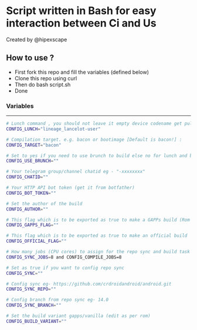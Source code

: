 # Script written in Bash for easy interaction between Ci and Us
Created by @hipexscape

## How to use ?

- First fork this repo and fill the variables (defined below)
- Clone this repo using curl
- Then do bash script.sh
- Done

### Variables 

---------------
```bash
# Lunch command , you should not leave it empty device codename get pulled from the command! :
CONFIG_LUNCH="lineage_lancelot-user"

# Compilation target. e.g. bacon or bootimage [Default is bacon!] :
CONFIG_TARGET="bacon"

# Set to yes if you need to use brunch to build else no for lunch and bacon :
CONFIG_USE_BRUNCH=""

# Your telegram group/channel chatid eg - "-xxxxxxxx"
CONFIG_CHATID=""

# Your HTTP API bot token (get it from botfather) 
CONFIG_BOT_TOKEN=""

# Set the author of the build
CONFIG_AUTHOR=""

# This flag which is to be exported as true to make a GAPPs build (Rom specific)
CONFIG_GAPPS_FLAG=""

# This flag which is to be exported as true to make an official build
CONFIG_OFFICIAL_FLAG=""

# How many jobs (CPU cores) to assign for the repo sync and build task
CONFIG_SYNC_JOBS=8 and CONFIG_COMPILE_JOBS=8

# Set as true if you want to config repo sync
CONFIG_SYNC=""

# Config sync eg- https://github.com/crdroidandroid/android.git
CONFIG_SYNC_REPO=""

# Config branch from repo sync eg- 14.0
CONFIG_SYNC_BRANCH=""

# Set the build variant gapps/vanilla (edit as per rom)
CONFIG_BUILD_VARIANT=""
```
